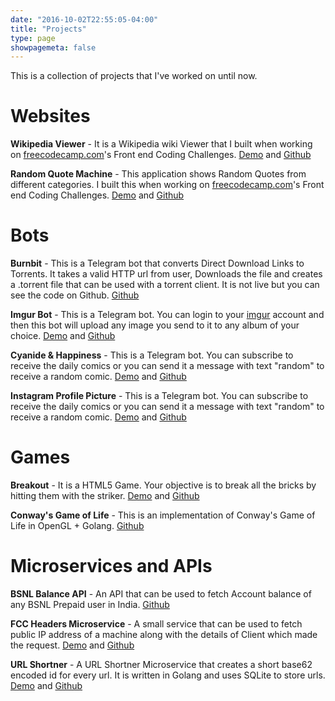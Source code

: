 ```yaml
---
date: "2016-10-02T22:55:05-04:00"
title: "Projects"
type: page
showpagemeta: false
---
```


This is a collection of projects that I've worked on until now. 


# Websites

**Wikipedia Viewer** - It is a Wikipedia wiki Viewer that I built when working on [freecodecamp.com](https://freecodecamp.com)'s Front end Coding Challenges.
[Demo](https://ishanjain28.github.io/wikipedia-viewer) and [Github](https://github.com/ishanjain28/wikipedia-viewer)

**Random Quote Machine** - This application shows Random Quotes from different categories. I built this when working on [freecodecamp.com](https://freecodecamp.com)'s Front end Coding Challenges.
[Demo](https://ishanjain28.github.io/random-quote-machine) and [Github](https://github.com/ishanjain28/random-quote-machine)


# Bots

**Burnbit** - This is a Telegram bot that converts Direct Download Links to Torrents. It takes a valid HTTP url from user, Downloads the file and creates a .torrent file that can be used with a torrent client. It is not live but you can see the code on Github.
[Github](https://github.com/ishanjain28/burnbitbot)


**Imgur Bot** - This is a Telegram bot. You can login to your [imgur](https://imgur.com) account and then this bot will upload any image you send to it to any album of your choice.
[Demo](https://t.me/chinguimgurbot) and [Github](https://github.com/ishanjain28/imgur-bot)

**Cyanide & Happiness** - This is a Telegram bot. You can subscribe to receive the daily comics or you can send it a message with text "random" to receive a random comic.
[Demo](https://t.me/cyanidesub_bot) and [Github](https://github.com/ishanjain28/chbot)

**Instagram Profile Picture** - This is a Telegram bot. You can subscribe to receive the daily comics or you can send it a message with text "random" to receive a random comic.
[Demo](https://t.me/instagram_profile_bot) and [Github](https://github.com/ishanjain28/instagram-bot)


# Games

**Breakout** - It is a HTML5 Game. Your objective is to break all the bricks by hitting them with the striker.
[Demo](https://ishanjain28.github.io/breakout-game) and [Github](https://github.com/ishanjain28/breakout-game)

**Conway's Game of Life** - This is an implementation of Conway's Game of Life in OpenGL + Golang.
[Github](https://github.com/ishanjain28/conway-game-of-life)

# Microservices and APIs

**BSNL Balance API** - An API that can be used to fetch Account balance of any BSNL Prepaid user in India. 
[Github](https://github.com/ishanjain28/bsnl-balance-api)

**FCC Headers Microservice** - A small service that can be used to fetch public IP address of a machine along with the details of Client which made the request.
[Demo](https://fcc-headers-ms.herokuapp.com/whoami) and [Github](https://github.com/ishanjain28/fcc-headers-ms)

**URL Shortner** - A URL Shortner Microservice that creates a short base62 encoded id for every url. It is written in Golang and uses SQLite to store urls.
[Demo](https://fcc-shorten-urls.herokuapp.com) and [Github](https://github.com/ishanjain28/url-shortner)
